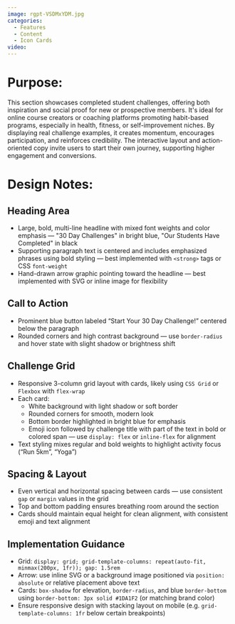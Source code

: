 ```yaml
---
image: rgpt-VSDMxYDM.jpg
categories:
  - Features
  - Content
  - Icon Cards
video:
---
```

# Purpose:
This section showcases completed student challenges, offering both inspiration and social proof for new or prospective members. It's ideal for online course creators or coaching platforms promoting habit-based programs, especially in health, fitness, or self-improvement niches. By displaying real challenge examples, it creates momentum, encourages participation, and reinforces credibility. The interactive layout and action-oriented copy invite users to start their own journey, supporting higher engagement and conversions.

# Design Notes:

## Heading Area
* Large, bold, multi-line headline with mixed font weights and color emphasis — "30 Day Challenges" in bright blue, "Our Students Have Completed" in black
* Supporting paragraph text is centered and includes emphasized phrases using bold styling — best implemented with `<strong>` tags or CSS `font-weight`
* Hand-drawn arrow graphic pointing toward the headline — best implemented with SVG or inline image for flexibility

## Call to Action
* Prominent blue button labeled “Start Your 30 Day Challenge!” centered below the paragraph
* Rounded corners and high contrast background — use `border-radius` and hover state with slight shadow or brightness shift

## Challenge Grid
* Responsive 3-column grid layout with cards, likely using `CSS Grid` or `Flexbox` with `flex-wrap`
* Each card:
  - White background with light shadow or soft border
  - Rounded corners for smooth, modern look
  - Bottom border highlighted in bright blue for emphasis
  - Emoji icon followed by challenge title with part of the text in bold or colored span — use `display: flex` or `inline-flex` for alignment
* Text styling mixes regular and bold weights to highlight activity focus (“Run 5km”, “Yoga”)

## Spacing & Layout
* Even vertical and horizontal spacing between cards — use consistent `gap` or `margin` values in the grid
* Top and bottom padding ensures breathing room around the section
* Cards should maintain equal height for clean alignment, with consistent emoji and text alignment

## Implementation Guidance
* Grid: `display: grid; grid-template-columns: repeat(auto-fit, minmax(200px, 1fr)); gap: 1.5rem`
* Arrow: use inline SVG or a background image positioned via `position: absolute` or relative placement above text
* Cards: `box-shadow` for elevation, `border-radius`, and blue `border-bottom` using `border-bottom: 3px solid #1DA1F2` (or matching brand color)
* Ensure responsive design with stacking layout on mobile (e.g. `grid-template-columns: 1fr` below certain breakpoints)
